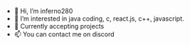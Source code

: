 - 👋 Hi, I’m inferno280
- 👀 I’m interested in java coding, c, react.js, c++, javascript.
- 🌱 Currently accepting projects
- 📫 You can contact me on discord 


<!---
inferno280/inferno280 is a ✨ special ✨ repository because its `README.md` (this file) appears on your GitHub profile.
You can click the Preview link to take a look at your changes.
--->
